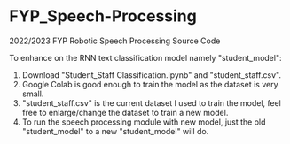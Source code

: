 # FYP_Speech-Processing
2022/2023 FYP Robotic Speech Processing Source Code

To enhance on the RNN text classification model namely "student_model":
  1. Download "Student_Staff Classification.ipynb" and "student_staff.csv".
  2. Google Colab is good enough to train the model as the dataset is very small.
  3. "student_staff.csv" is the current dataset I used to train the model, feel free to enlarge/change the dataset to train a new model.
  4. To run the speech processing module with new model, just the old "student_model" to a new "student_model" will do.
  
